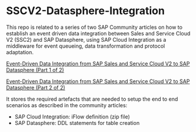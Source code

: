 # SSCV2-Datasphere-Integration
This repo is related to a series of two SAP Community articles on how to establish an event driven data integration between Sales and Service Cloud V2 (SSC2) and SAP Datasphere, using SAP Cloud Integration as a middleware for event queueing, data transformation and protocol adaptation. 

<a href="community.sap.com/t5/crm-and-cx-blogs-by-sap/event-driven-data-integration-from-sap-sales-and-service-cloud-v2-to-sap/ba-p/14003914" target="_blank">Event-Driven Data Integration from SAP Sales and Service Cloud V2 to SAP Datasphere (Part 1 of 2)</a>

<a href="community.sap.com/t5/crm-and-cx-blogs-by-sap/event-driven-data-integration-from-sap-sales-and-service-cloud-v2-to-sap/ba-p/14046866" target="_blank">Event-Driven Data Integration from SAP Sales and Service Cloud V2 to SAP Datasphere (Part 2 of 2)</a>

It stores the required artefacts that are needed to setup the end to end scenarios as described in the community articles:
* SAP Cloud Integration: iFlow definition (zip file)
* SAP Datasphere: DDL statements for table creation

